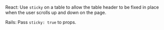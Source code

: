 React: Use `sticky` on a table to allow the table header to be fixed in place when the user scrolls up and down on the page.

Rails: Pass `sticky: true` to props.
